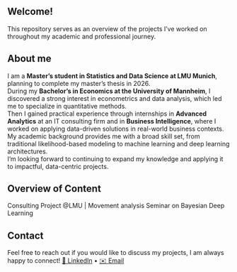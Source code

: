 ## Welcome! 
This repository serves as an overview of the projects I’ve worked on throughout my academic and professional journey.  

##  About me
I am a **Master’s student in Statistics and Data Science at LMU Munich**, planning to complete my master’s thesis in 2026.  
During my **Bachelor’s in Economics at the University of Mannheim**, I discovered a strong interest in econometrics and data analysis, which led me to specialize in quantitative methods.  
Then I gained practical experience through internships in **Advanced Analytics** at an IT consulting firm and in **Business Intelligence**, where I worked on applying data-driven solutions in real-world business contexts.  
My academic background provides me with a broad skill set, from traditional likelihood-based modeling to machine learning and deep learning architectures.  
I’m looking forward to continuing to expand my knowledge and applying it to impactful, data-centric projects.

## Overview of Content
Consulting Project @LMU | Movement analysis 
Seminar on Bayesian Deep Learning


## Contact
Feel free to reach out if you would like to discuss my projects, I am always happy to connect!
[💼 LinkedIn](https://www.linkedin.com/in/karl-schmitt-43ba39211/) • [✉️ Email](mailto:karl.schmitt@mail.de)
